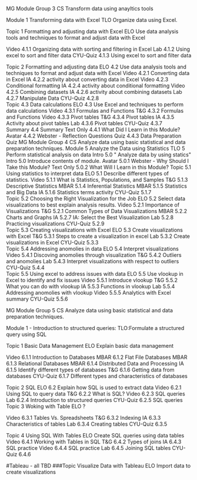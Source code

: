 MG		Module Group 3
CS		Transform data using anayltics tools

Module 1	Transforming data with Excel
	TLO	Organize data using Excel.

Topic 1	Formatting and adjusting data with Excel
	ELO	Use data analysis tools and techniques to format and adjust data with Excel

Video	4.1.1	Organizing data with sorting and filtering in Excel
Lab	4.1.2	Using excel to sort and filter data
CYU-Quiz	4.1.3	Using excel to sort and filter data

Topic 2	Formatting and adjusting data
ELO	4.2	Use data analysis tools and techniques to format and adjust data with Excel
Video	4.2.1	Converting data in Excel
IA	4.2.2	activity about converting data in Excel
Video	4.2.3	Conditional formatting
IA	4.2.4	activity about conditional formatting
Video	4.2.5	Combining datasets
IA	4.2.6	activity about combining datasets
Lab	4.2.7	Manipulate Data
CYU-Quiz	4.2.8	
Topic 	4.3	Data calculations
ELO	4.3	Use Excel and techniques to perform data calculations
Video	4.3.1	Formulas and Functions
T&G	4.3.2	Formulas and Functions
Video	4.3.3	Pivot tables
T&G	4.3.4	Pivot tables
IA	4.3.5	Activity about pivot tables
Lab	4.3.6	Pivot tables
CYU-Quiz	4.3.7	
Summary	4.4	Summary
Text Only	4.4.1	What Did I Learn in this Module?
Avatar	4.4.2	Webster - Reflection Questions
Quiz	4.4.3	Data Preparation Quiz
MG		Module Group 4
CS		Analyze data using basic statistical and data preparation techniques.
Module	5	Analyze the Data using Statistics
TLO	5	Perform statistical analysis on data
Intro	5.0	"
Analyze data by using statics"
Intro	5.0	Introduce contents of module.
Avatar	5.0.1	Webster - Why Should I Take this Module?
Text Only	5.0.2	What Will I Learn in this Module?
Topic 	5.1	Using statistics to interpret data
ELO	5.1	Describe different types of statistics.
Video	5.1.1	What is Statistics, Populations, and Samples
T&G	5.1.3	Descriptive Statistics
MBAR	5.1.4	Inferential Statistics
MBAR	5.1.5	Statistics and Big Data
IA	5.1.6	Statistics terms activity
CYU-Quiz	5.1.7	
Topic	5.2	Choosing the Right Visualization for the Job
ELO	5.2	Select data visualizations to best explain analysis results.
Video	5.2.1 	Importance of Visualizations
T&G	5.2.1	Common Types of Data Visualizations
MBAR	5.2.2	Charts and Graphs
IA	5.2.7	IA: Select the Best Visualization
Lab	5.2.8	Practicing visualizations
CYU-Quiz	5.2.9	
Topic 	5.3	Creating visualizations with Excel
ELO	5.3	Create visualizations with Excel
T&G	5.3.1	Steps to create a visualization in excel 
Lab	5.3.2	Create visualizations in Excel
CYU-Quiz	5.3.3	
Topic 	5.4	Addressing anomolies in data
ELO	5.4	Interpret visualizations 
Video	5.4.1	Discoving anomolies through visualization
T&G	5.4.2	Outliers and anomolies 
Lab	5.4.3	Interpret visualizations with respect to outliers
CYU-Quiz	5.4.4	
Topic 	5.5	Using excel to address issues with data 
ELO	5.5	Use vlookup in Excel to identify and fix issues
Video	5.5.1	Introduce vlookup
T&G	5.5.2	What you can do with vlookup
IA	5.5.3	Functions in vlookup
Lab	5.5.4	Addressing anomolies with vlookup
Video	5.5.5	Analytics with Excel summary 
CYU-Quiz	5.5.6	






MG		Module Group 5
CS		Analyze data using basic statistical and data preparation techniques.


Module 1 - Introduction to structured queries:
	TLO:Formulate a structured query using SQL

Topic 1	Basic Data Management
	ELO	Explain basic data management

Video	6.1.1	Introduction to Databases
MBAR	6.1.2	Flat File Databases
MBAR	6.1.3	Relational Databases
MBAR	6.1.4	Distributed Data and Processing
IA	6.1.5	Identify different types of databases
T&G	6.1.6	Getting data from databases
CYU-Quiz	6.1.7	Different types and characteristics of databases


Topic 2	SQL
	ELO	6.2	Explain how SQL is used to extract data
Video	6.2.1	Using SQL to query data
T&G	6.2.2	What is SQL?
Video	6.2.3	SQL queries
Lab	6.2.4	Introduction to structured queries
CYU-Quiz	6.2.5	SQL queries
Topic 3	Woking with Table 
	ELO	?

Video	6.3.1	Tables Vs. Spreadsheets
T&G	6.3.2	Indexing 
IA	6.3.3	Characteristics of tables 
Lab	6.3.4	Creating tables
CYU-Quiz	6.3.5	

Topic 4	Using SQL With Tables
	ELO Create SQL queries using data tables
Video	6.4.1	Working with Tables in SQL
T&G	6.4.2	Types of joins
IA	6.4.3	SQL practice
Video	6.4.4	SQL practice
Lab	6.4.5	Joining SQL tables
CYU-Quiz	6.4.6	


#Tableau - all TBD
###Topic Visualize Data with Tableau
ELO	Import data to create visualizations